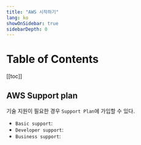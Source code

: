 ```yaml
---
title: "AWS 시작하기"
lang: ko
showOnSidebar: true
sidebarDepth: 0
---
```


# Table of Contents
[[toc]]

## AWS Support plan
기술 지원이 필요한 경우 `Support Plan`에 가입할 수 있다.
- `Basic support`:
- `Developer support`: 
- `Business support`: 